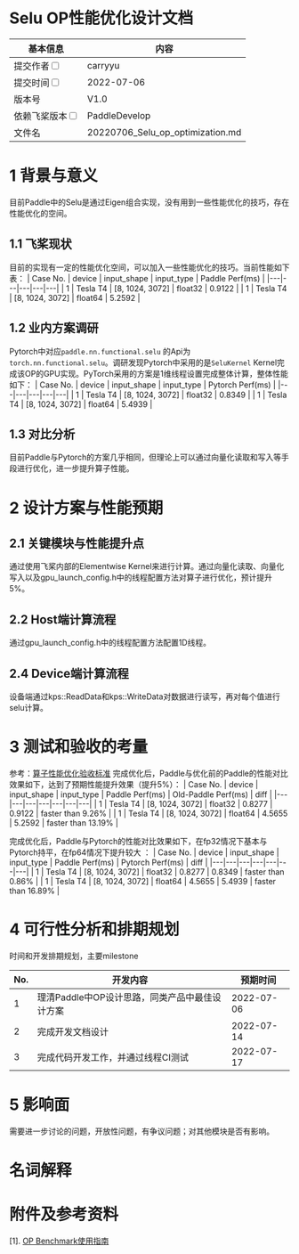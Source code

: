 # Selu OP性能优化设计文档


| 基本信息                                                     | 内容                                                         |
| ------------------------------------------------------------ | ------------------------------------------------------------ |
| 提交作者<input type="checkbox" class="rowselector hidden">   | carryyu                                               |
| 提交时间<input type="checkbox" class="rowselector hidden">   | 2022-07-06                                                   |
| 版本号                                                       | V1.0                                   |
| 依赖飞桨版本<input type="checkbox" class="rowselector hidden"> | PaddleDevelop                      |
| 文件名                                                       | 20220706_Selu_op_optimization.md<br> |

# 1 背景与意义

目前Paddle中的Selu是通过Eigen组合实现，没有用到一些性能优化的技巧，存在性能优化的空间。

## 1.1 飞桨现状

目前的实现有一定的性能优化空间，可以加入一些性能优化的技巧。当前性能如下表：
| Case No. | device | input_shape | input_type | Paddle Perf(ms) |
|---|---|---|---|---|
| 1 | Tesla T4 | [8, 1024, 3072] | float32 | 0.9122 | 
| 1 | Tesla T4 | [8, 1024, 3072] | float64 | 5.2592 |

## 1.2 业内方案调研

Pytorch中对应`paddle.nn.functional.selu` 的Api为 `torch.nn.functional.selu`。调研发现Pytorch中采用的是`SeluKernel` Kernel完成该OP的GPU实现。PyTorch采用的方案是1维线程设置完成整体计算，整体性能如下：
| Case No. | device | input_shape | input_type | Pytorch Perf(ms) |
|---|---|---|---|---|
| 1 | Tesla T4 | [8, 1024, 3072] | float32 | 0.8349 | 
| 1 | Tesla T4 | [8, 1024, 3072] | float64 | 5.4939 |

## 1.3 对比分析

目前Paddle与Pytorch的方案几乎相同，但理论上可以通过向量化读取和写入等手段进行优化，进一步提升算子性能。

# 2 设计方案与性能预期

## 2.1 关键模块与性能提升点

通过使用飞桨内部的Elementwise Kernel来进行计算。通过向量化读取、向量化写入以及gpu_launch_config.h中的线程配置方法对算子进行优化，预计提升5%。

## 2.2 Host端计算流程

通过gpu_launch_config.h中的线程配置方法配置1D线程。

## 2.4 Device端计算流程

设备端通过kps::ReadData和kps::WriteData对数据进行读写，再对每个值进行selu计算。

# 3 测试和验收的考量

参考：[算子性能优化验收标准](http://agroup.baidu.com/paddle-perf/md/article/4892913)
完成优化后，Paddle与优化前的Paddle的性能对比效果如下，达到了预期性能提升效果（提升5%）：
| Case No. | device | input_shape | input_type | Paddle Perf(ms) | Old-Paddle Perf(ms) | diff |
|---|---|---|---|---|---|---|
| 1 | Tesla T4 | [8, 1024, 3072] | float32 | 0.8277 | 0.9122 | faster than 9.26% |
| 1 | Tesla T4 | [8, 1024, 3072] | float64 | 4.5655 | 5.2592 | faster than 13.19% |

完成优化后，Paddle与Pytorch的性能对比效果如下，在fp32情况下基本与Pytorch持平，在fp64情况下提升较大 ：
| Case No. | device | input_shape | input_type | Paddle Perf(ms) | Pytorch Perf(ms) | diff |
|---|---|---|---|---|---|---|
| 1 | Tesla T4 | [8, 1024, 3072] | float32 | 0.8277 | 0.8349 | faster than 0.86% |
| 1 | Tesla T4 | [8, 1024, 3072] | float64 | 4.5655 | 5.4939 | faster than 16.89% |

# 4 可行性分析和排期规划

时间和开发排期规划，主要milestone

| No. | 开发内容 | 预期时间 |
|---|---|---|
| 1 | 理清Paddle中OP设计思路，同类产品中最佳设计方案  | 2022-07-06 |
| 2 | 完成开发文档设计  | 2022-07-14 |
| 3 | 完成代码开发工作，并通过线程CI测试 | 2022-07-17 |

# 5 影响面

需要进一步讨论的问题，开放性问题，有争议问题；对其他模块是否有影响。

# 名词解释

# 附件及参考资料

[1]. [OP Benchmark使用指南](https://github.com/PaddlePaddle/benchmark/blob/master/api/README.md)
